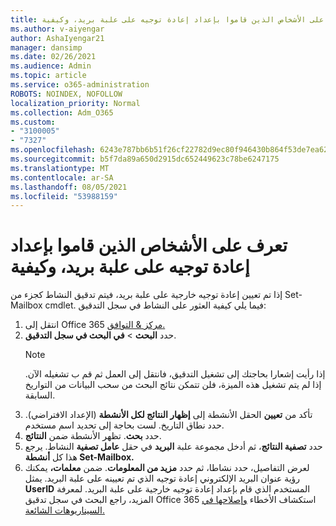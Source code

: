```yaml
---
title: تعرف على الأشخاص الذين قاموا بإعداد إعادة توجيه على علبة بريد، وكيفية
ms.author: v-aiyengar
author: AshaIyengar21
manager: dansimp
ms.date: 02/26/2021
ms.audience: Admin
ms.topic: article
ms.service: o365-administration
ROBOTS: NOINDEX, NOFOLLOW
localization_priority: Normal
ms.collection: Adm_O365
ms.custom:
- "3100005"
- "7327"
ms.openlocfilehash: 6243e787bb6b51f26cf22782d9ec80f946430b864f53de7ea626b7166a674d2c
ms.sourcegitcommit: b5f7da89a650d2915dc652449623c78be6247175
ms.translationtype: MT
ms.contentlocale: ar-SA
ms.lasthandoff: 08/05/2021
ms.locfileid: "53988159"
---
```

# <a name="find-out-who-set-up-forwarding-on-a-mailbox-and-how"></a>تعرف على الأشخاص الذين قاموا بإعداد إعادة توجيه على علبة بريد، وكيفية

إذا تم تعيين إعادة توجيه خارجية على علبة بريد، فيتم تدقيق النشاط كجزء من Set-Mailbox cmdlet. فيما يلي كيفية العثور على النشاط في سجل التدقيق:

1. انتقل إلى Office 365 [مركز & التوافق.](https://go.microsoft.com/fwlink/p/?linkid=2077143)
1. حدد **البحث** >  **في البحث في سجل التدقيق**.
    > [!NOTE]
    > إذا رأيت إشعارا بحاجتك إلى تشغيل التدقيق، فانتقل إلى العمل ثم قم ب تشغيله الآن. إذا لم يتم تشغيل هذه الميزة، فلن تتمكن نتائج البحث من سحب البيانات من التواريخ السابقة.
1. تأكد من **تعيين** الحقل الأنشطة إلى **إظهار النتائج لكل الأنشطة** (الإعداد الافتراضي). حدد نطاق التاريخ. لست بحاجة إلى تحديد اسم مستخدم.
1. حدد **بحث**. تظهر الأنشطة ضمن **النتائج**.
1. حدد **تصفية النتائج**، ثم أدخل مجموعة علبة **البريد** في حقل **عامل تصفية** النشاط. يرجع هذا كل **أنشطة Set-Mailbox.**
1. لعرض التفاصيل، حدد نشاطا، ثم حدد **مزيد من المعلومات**. ضمن **معلمات،** يمكنك رؤية عنوان البريد الإلكتروني إعادة توجيه الذي تم تعيينه على علبة البريد. يمثل **UserID** المستخدم الذي قام بإعداد إعادة توجيه خارجية على علبة البريد.
لمعرفة المزيد، راجع البحث في سجل تدقيق Office 365 استكشاف الأخطاء [وإصلاحها في السيناريوهات الشائعة.](https://go.microsoft.com/fwlink/?linkid=2103944)